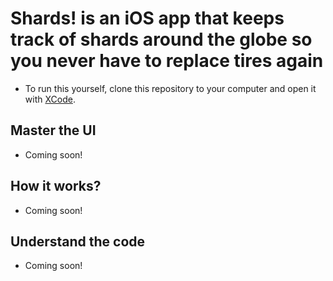 # Shards! is an iOS app that keeps track of shards around the globe so you never have to replace tires again

+ To run this yourself, clone this repository to your computer and open it with <a href="https://developer.apple.com/xcode/" target="_blank">XCode</a>.

## Master the UI 

+ Coming soon!

## How it works? 

+ Coming soon!

## Understand the code

+ Coming soon! 

